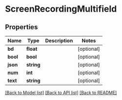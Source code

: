 # ScreenRecordingMultifield

## Properties
Name | Type | Description | Notes
------------ | ------------- | ------------- | -------------
**bd** | **float** |  | [optional] 
**bool** | **bool** |  | [optional] 
**json** | **string** |  | [optional] 
**num** | **int** |  | [optional] 
**text** | **string** |  | [optional] 

[[Back to Model list]](../README.md#documentation-for-models) [[Back to API list]](../README.md#documentation-for-api-endpoints) [[Back to README]](../README.md)


